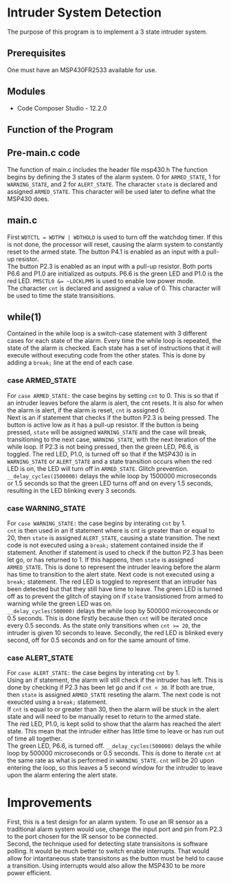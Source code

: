 # Intruder System Detection 
The purpose of this program is to implement a 3 state intruder system. 
 
## Prerequisites 
One must have an MSP430FR2533 available for use. 
 
## Modules 
* Code Composer Studio - 12.2.0  
 
## Function of the Program 
 
## Pre-main.c code 
The function of main.c includes the header file msp430.h 
The function begins by defining the 3 states of the alarm system. 0 for `ARMED_STATE`, 1 for `WARNING_STATE`, and 2 for `ALERT_STATE`. 
The character `state` is declared and assigned `ARMED_STATE`. This character will be used later to define what the MSP430 does.  
 
## main.c 
First `WDTCTL = WDTPW | WDTHOLD` is used to turn off the watchdog timer. If this is not done, the processor will reset, causing the alarm system to constantly reset to the armed state. 
The button P4.1 is enabled as an input with a pull-up resistor.  
The button P2.3 is enabled as an input with a pull-up resistor. 
Both ports P6.6 and P1.0 are initialized as outputs. P6.6 is the green LED and P1.0 is the red LED. 
`PM5CTL0 &= ~LOCKLPM5` is used to enable low power mode.  
The character `cnt` is declared and assigned a value of 0. This character will be used to time the state transisitions.  
 
## while(1) 
Contained in the while loop is a switch-case statement with 3 different cases for each state of the alarm. Every time the while loop is repeated, the state of the alarm is checked. Each state has a set of instructions that it will execute without executing code from the other states. This is done by adding a `break;` line at the end of each case.  
 
### case ARMED_STATE 
For `case ARMED_STATE:` the case begins by setting `cnt` to 0. This is so that if an intruder leaves before the alarm is alert, the cnt resets. It is also for when the alarm is alert, if the alarm is reset, `cnt` is assigned 0.  
Next is an if statement that checks if the button P2.3 is being pressed. The button is active low as it has a pull-up resistor. If the button is being pressed, `state` will be assigned `WARNING_STATE` and the case will break, transitioning to the next case, `WARNING_STATE`, with the next iteration of the while loop. 
If P2.3 is not being pressed, then the green LED, P6.6, is toggled. 
The red LED, P1.0, is turned off so that if the MSP430 is in `WARNING_STATE` or `ALERT_STATE` and a state transition occurs when the red LED is on, the LED will turn off in `ARMED_STATE`. Glitch prevention. 
`__delay_cycles(1500000)` delays the while loop by 1500000 microseconds or 1.5 seconds so that the green LED turns off and on every 1.5 seconds, resulting in the LED blinking every 3 seconds.  
 
### case WARNING_STATE 
For `case WARNING_STATE:` the case begins by interating `cnt` by 1.  
`cnt` is then used in an if statement where is cnt is greater than or equal to 20, then `state` is assigned `ALERT_STATE`, causing a state transition. The next code is not executed using a `break;` statement contained inside the if statement. 
Another if statement is used to check if the button P2.3 has been let go, or has returned to 1. If this happens, then `state` is assigned `ARMED_STATE`. This is done to represent the intruder leaving before the alarm has time to transition to the alert state. Next code is not executed using a `break;` statement. 
The red LED is toggled to represent that an intruder has been detected but that they still have time to leave. 
The green LED is turned off as to prevent the glitch of staying on if `state` transistioned from armed to warning while the green LED was on.  
`__delay_cycles(500000)` delays the while loop by 500000 microseconds or 0.5 seconds. This is done firstly because then `cnt` will be iterated once every 0.5 seconds. As the state only transitions when `cnt >= 20`, the intruder is given 10 seconds to leave. Secondly, the red LED is blinked every second, off for 0.5 seconds and on for the same amount of time.  
 
### case ALERT_STATE 
For `case ALERT_STATE:` the case begins by interating `cnt` by 1.  
Using an if statement, the alarm will still check if the intruder has left. This is done by checking if P2.3 has been let go and if `cnt < 30`. If both are true, then `state` is assigned `ARMED_STATE` reseting the alarm. The next code is not exeucted using a `break;` statement.   
If `cnt` is equal to or greater than 30, then the alarm will be stuck in the alert state and will need to be manually reset to return to the armed state.  
The red LED, P1.0, is kept solid to show that the alarm has reached the alert state. This mean that the intruder either has little time to leave or has run out of time all together.  
The green LED, P6.6, is turned off. 
`__delay_cycles(500000)` delays the while loop by 500000 microseconds or 0.5 seconds. This is done to iterate `cnt` at the same rate as what is performed in `WARNING_STATE`. `cnt` will be 20 upon entering the loop, so this leaves a 5 second window for the intruder to leave upon the alarm entering the alert state. 
 
# Improvements 
First, this is a test design for an alarm system. To use an IR sensor as a traditional alarm system would use, change the input port and pin from P2.3 to the port chosen for the IR sensor to be connected.  
Second, the technique used for detecting state transisitons is software polling. It would be much better to switch enable interrupts. That would allow for intantaneous state transisitons as the button must be held to cause a transition. Using interrupts would also allow the MSP430 to be more power efficient. 
